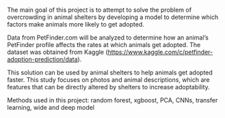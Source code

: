 The main goal of this project is to attempt to solve the problem of overcrowding in animal shelters by developing a model to determine which factors make animals more likely to get adopted.

Data from PetFinder.com will be analyzed to determine how an animal’s PetFinder profile affects the rates at which animals get adopted. The dataset was obtained from Kaggle (https://www.kaggle.com/c/petfinder-adoption-prediction/data). 

This solution can be used by animal shelters to help animals get adopted faster. This study focuses on photos and animal descriptions, which are features that can be directly altered by shelters to increase adoptability.

Methods used in this project: random forest, xgboost, PCA, CNNs, transfer learning, wide and deep model

